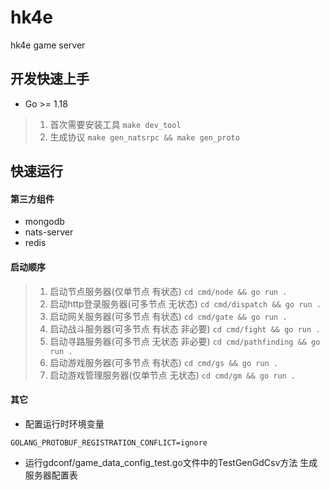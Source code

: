 # hk4e

hk4e game server

## 开发快速上手

* Go >= 1.18

> 1. 首次需要安装工具 `make dev_tool`
> 2. 生成协议 `make gen_natsrpc && make gen_proto`

## 快速运行

#### 第三方组件

* mongodb
* nats-server
* redis

#### 启动顺序

> 1. 启动节点服务器(仅单节点 有状态) `cd cmd/node && go run .`
> 2. 启动http登录服务器(可多节点 无状态) `cd cmd/dispatch && go run .`
> 3. 启动网关服务器(可多节点 有状态) `cd cmd/gate && go run .`
> 4. 启动战斗服务器(可多节点 有状态 非必要) `cd cmd/fight && go run .`
> 5. 启动寻路服务器(可多节点 无状态 非必要) `cd cmd/pathfinding && go run .`
> 6. 启动游戏服务器(可多节点 有状态) `cd cmd/gs && go run .`
> 7. 启动游戏管理服务器(仅单节点 无状态) `cd cmd/gm && go run .`

#### 其它

* 配置运行时环境变量

```shell
GOLANG_PROTOBUF_REGISTRATION_CONFLICT=ignore
```

* 运行gdconf/game_data_config_test.go文件中的TestGenGdCsv方法 生成服务器配置表
